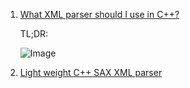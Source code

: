  1. [What XML parser should I use in C++?][1]
    
    TL;DR:
    
    ![Image](https://i.stack.imgur.com/hUjpw.png)
    
 2. [Light weight C++ SAX XML parser][2]
 
[1]: https://stackoverflow.com/questions/9387610/what-xml-parser-should-i-use-in-c
[2]: https://stackoverflow.com/questions/4684440/light-weight-c-sax-xml-parser
